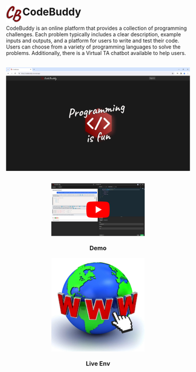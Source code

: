 <!------------------------------------------------>
<!---   C   O   D   E      B   U   D   D   Y   --->
<!------------------------------------------------>
<h1>
    <img align="left" alt="Delve" width="45px" src="https://github.com/charis/resources/blob/main/images/codebuddy/codebuddy.png"/>CodeBuddy
</h1>
CodeBuddy is an online platform that provides a collection of programming challenges. Each problem typically includes a clear description, example inputs and outputs, and a platform for users to write and test their code. Users can choose from a variety of programming languages to solve the problems. Additionally, there is a Virtual TA chatbot available to help users.
<br><br>

![CodeBuddy Screen Shots][codebuddy-screenshots]
<br><br>

<p align="center">
    <a href=https://www.youtube.com/watch?v=12L6-RDX1H4>
        <img align="center" alt="video icon" width="256px" src="https://github.com/charis/resources/blob/main/images/codebuddy/youtube_thumbnail.png"/>
    </a>
    <br>
    <h3 align="center">Demo</h3>
</p>

<p align="center">
    <a href=https://codebuddy-ai.vercel.app/>
        <img align="center" alt="video icon" width="256px" src="https://github.com/charis/resources/blob/main/images/codebuddy/live_env.png"/>
    </a>
    <br>
    <h3 align="center">Live Env</h3>
</p>


<!-- MARKDOWN LINKS & IMAGES -->
[codebuddy-screenshots]: https://github.com/charis/resources/blob/main/images/codebuddy/codebuddy.gif

